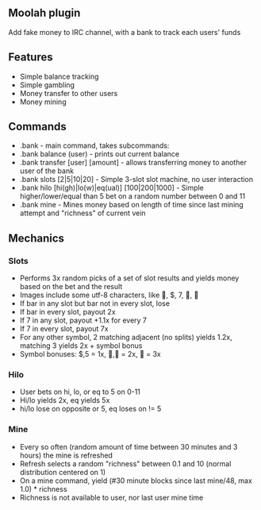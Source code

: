 ## Moolah plugin
Add fake money to IRC channel, with a bank to track each users' funds

## Features
* Simple balance tracking
* Simple gambling
* Money transfer to other users
* Money mining

## Commands
* .bank - main command, takes subcommands:
* .bank balance (user) - prints out current balance
* .bank transfer [user] [amount] - allows transferring money to another user of the bank
* .bank slots [2|5|10|20] - Simple 3-slot slot machine, no user interaction
* .bank hilo [hi(gh)|lo(w)|eq(ual)] [100|200|1000] - Simple higher/lower/equal than 5 bet on a random number between 0 and 11
* .bank mine - Mines money based on length of time since last mining attempt and "richness" of current vein

## Mechanics

### Slots
* Performs 3x random picks of a set of slot results and yields money based on the bet and the result
* Images include some utf-8 characters, like 🍒, $, 7, 🔔, 🍋
* If bar in any slot but bar not in every slot, lose
* If bar in every slot, payout 2x
* If 7 in any slot, payout +1.1x for every 7
* If 7 in every slot, payout 7x
* For any other symbol, 2 matching adjacent (no splits) yields 1.2x, matching 3 yields 2x + symbol bonus
* Symbol bonuses: $,5 = 1x, 🍒,🍋 = 2x, 🔔 = 3x

### Hilo
* User bets on hi, lo, or eq to 5 on 0-11
* Hi/lo yields 2x, eq yields 5x
* hi/lo lose on opposite or 5, eq loses on != 5


### Mine
* Every so often (random amount of time between 30 minutes and 3 hours) the mine is refreshed
* Refresh selects a random "richness" between 0.1 and 10 (normal distribution centered on 1)
* On a mine command, yield (#30 minute blocks since last mine/48, max 1.0) * richness
* Richness is not available to user, nor last user mine time
